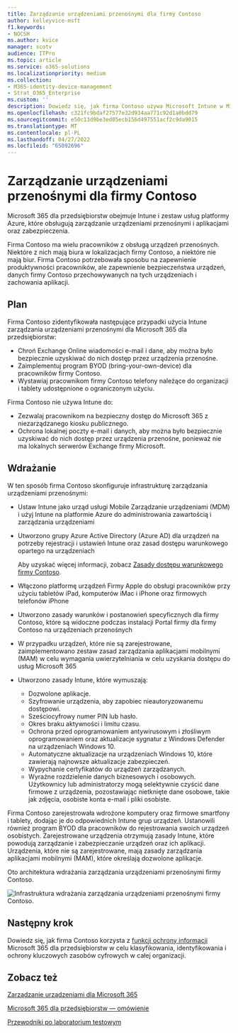 ```yaml
---
title: Zarządzanie urządzeniami przenośnymi dla firmy Contoso
author: kelleyvice-msft
f1.keywords:
- NOCSH
ms.author: kvice
manager: scotv
audience: ITPro
ms.topic: article
ms.service: o365-solutions
ms.localizationpriority: medium
ms.collection:
- M365-identity-device-management
- Strat_O365_Enterprise
ms.custom: ''
description: Dowiedz się, jak firma Contoso używa Microsoft Intune w Microsoft 365 dla przedsiębiorstw do zarządzania urządzeniami i aplikacjami, które na nich działają.
ms.openlocfilehash: c321fc9bdaf27577e32d934aa771c92d1a0bdd79
ms.sourcegitcommit: e50c13d9be3ed05ecb156d497551acf2c9da9015
ms.translationtype: MT
ms.contentlocale: pl-PL
ms.lasthandoff: 04/27/2022
ms.locfileid: "65092696"
---
```

# <a name="mobile-device-management-for-contoso"></a>Zarządzanie urządzeniami przenośnymi dla firmy Contoso

Microsoft 365 dla przedsiębiorstw obejmuje Intune i zestaw usług platformy Azure, które obsługują zarządzanie urządzeniami przenośnymi i aplikacjami oraz zabezpieczenia.

Firma Contoso ma wielu pracowników z obsługą urządzeń przenośnych. Niektóre z nich mają biura w lokalizacjach firmy Contoso, a niektóre nie mają biur. Firma Contoso potrzebowała sposobu na zapewnienie produktywności pracowników, ale zapewnienie bezpieczeństwa urządzeń, danych firmy Contoso przechowywanych na tych urządzeniach i zachowania aplikacji.

## <a name="plan"></a>Plan

Firma Contoso zidentyfikowała następujące przypadki użycia Intune zarządzania urządzeniami przenośnymi dla Microsoft 365 dla przedsiębiorstw:

- Chroń Exchange Online wiadomości e-mail i dane, aby można było bezpiecznie uzyskiwać do nich dostęp przez urządzenia przenośne.
- Zaimplementuj program BYOD (bring-your-own-device) dla pracowników firmy Contoso.
- Wystawiaj pracownikom firmy Contoso telefony należące do organizacji i tablety udostępnione o ograniczonym użyciu.

Firma Contoso nie używa Intune do:

- Zezwalaj pracownikom na bezpieczny dostęp do Microsoft 365 z niezarządzanego kiosku publicznego.
- Ochrona lokalnej poczty e-mail i danych, aby można było bezpiecznie uzyskiwać do nich dostęp przez urządzenia przenośne, ponieważ nie ma lokalnych serwerów Exchange firmy Microsoft.

## <a name="deploy"></a>Wdrażanie

W ten sposób firma Contoso skonfiguruje infrastrukturę zarządzania urządzeniami przenośnymi:

- Ustaw Intune jako urząd usługi Mobile Zarządzanie urządzeniami (MDM) i użyj Intune na platformie Azure do administrowania zawartością i zarządzania urządzeniami
- Utworzono grupy Azure Active Directory (Azure AD) dla urządzeń na potrzeby rejestracji i ustawień Intune oraz zasad dostępu warunkowego opartego na urządzeniach

  Aby uzyskać więcej informacji, zobacz [Zasady dostępu warunkowego firmy Contoso](contoso-identity.md#conditional-access-policies-for-zero-trust-identity-and-device-access).

- Włączono platformę urządzeń Firmy Apple do obsługi pracowników przy użyciu tabletów iPad, komputerów iMac i iPhone oraz firmowych telefonów iPhone
- Utworzono zasady warunków i postanowień specyficznych dla firmy Contoso, które są widoczne podczas instalacji Portal firmy dla firmy Contoso na urządzeniach przenośnych
- W przypadku urządzeń, które nie są zarejestrowane, zaimplementowano zestaw zasad zarządzania aplikacjami mobilnymi (MAM) w celu wymagania uwierzytelniania w celu uzyskania dostępu do usług Microsoft 365
- Utworzono zasady Intune, które wymuszają:
  - Dozwolone aplikacje.
  - Szyfrowanie urządzenia, aby zapobiec nieautoryzowanemu dostępowi.
  - Sześciocyfrowy numer PIN lub hasło.
  - Okres braku aktywności i limitu czasu.
  - Ochrona przed oprogramowaniem antywirusowym i złośliwym oprogramowaniem oraz aktualizacje sygnatur z Windows Defender na urządzeniach Windows 10.
  - Automatyczne aktualizacje na urządzeniach Windows 10, które zawierają najnowsze aktualizacje zabezpieczeń.
  - Wypychanie certyfikatów do urządzeń zarządzanych.
  - Wyraźne rozdzielenie danych biznesowych i osobowych. Użytkownicy lub administratorzy mogą selektywnie czyścić dane firmowe z urządzenia, pozostawiając nietknięte dane osobowe, takie jak zdjęcia, osobiste konta e-mail i pliki osobiste.

Firma Contoso zarejestrowała wdrożone komputery oraz firmowe smartfony i tablety, dodając je do odpowiednich Intune grup urządzeń. Ustanowili również program BYOD dla pracowników do rejestrowania swoich urządzeń osobistych. Zarejestrowane urządzenia otrzymują zasady Intune, które powodują zarządzanie i zabezpieczanie urządzeń oraz ich aplikacji. Urządzenia, które nie są zarejestrowane, mają zasady zarządzania aplikacjami mobilnymi (MAM), które określają dozwolone aplikacje.

Oto architektura wdrażania zarządzania urządzeniami przenośnymi firmy Contoso.

![Infrastruktura wdrażania zarządzania urządzeniami przenośnymi firmy Contoso.](../media/contoso-mdm/contoso-mdm-fig1.png)

## <a name="next-step"></a>Następny krok

Dowiedz się, jak firma Contoso korzysta z [funkcji ochrony informacji](contoso-info-protect.md) Microsoft 365 dla przedsiębiorstw w celu klasyfikowania, identyfikowania i ochrony kluczowych zasobów cyfrowych w całej organizacji.

## <a name="see-also"></a>Zobacz też

[Zarządzanie urządzeniami dla Microsoft 365](device-management-roadmap-microsoft-365.md)

[Microsoft 365 dla przedsiębiorstw — omówienie](microsoft-365-overview.md)

[Przewodniki po laboratorium testowym](m365-enterprise-test-lab-guides.md)

